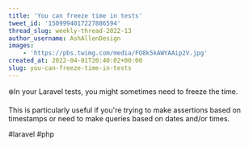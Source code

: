 ```yaml
---
title: 'You can freeze time in tests'
tweet_id: '1509994017227886594'
thread_slug: weekly-thread-2022-13
author_username: AshAllenDesign
images:
    - 'https://pbs.twimg.com/media/FO8k5kAWYAAip2V.jpg'
created_at: 2022-04-01T20:40:02+00:00
slug: you-can-freeze-time-in-tests
---
```

❄️In your Laravel tests, you might sometimes need to freeze the time.

This is particularly useful if you're trying to make assertions based on timestamps or need to make queries based on dates and/or times.

#laravel #php